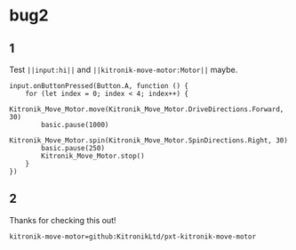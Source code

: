 # bug2

## 1
Test ``||input:hi||`` and ``||kitronik-move-motor:Motor||`` maybe.

```blocks
input.onButtonPressed(Button.A, function () {
    for (let index = 0; index < 4; index++) {
        Kitronik_Move_Motor.move(Kitronik_Move_Motor.DriveDirections.Forward, 30)
        basic.pause(1000)
        Kitronik_Move_Motor.spin(Kitronik_Move_Motor.SpinDirections.Right, 30)
        basic.pause(250)
        Kitronik_Move_Motor.stop()
    }
})
```

## 2
Thanks for checking this out!

```package
kitronik-move-motor=github:KitronikLtd/pxt-kitronik-move-motor
```